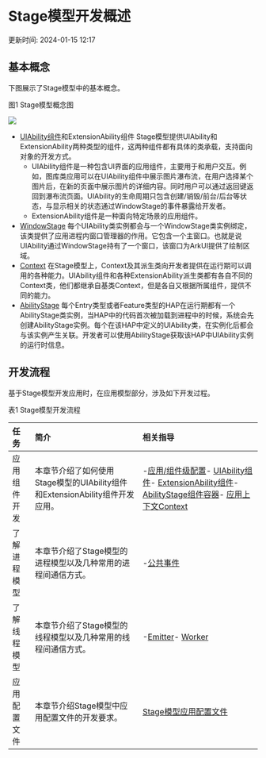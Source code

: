 # Stage模型开发概述

更新时间: 2024-01-15 12:17

## 基本概念

下图展示了Stage模型中的基本概念。

图1 Stage模型概念图

![](https://alliance-communityfile-drcn.dbankcdn.com/FileServer/getFile/cmtyPub/011/111/111/0000000000011111111.20231121183808.05512713618873359169037194692218:50001231000000:2800:D9354C1CE456CD407E4B4F43B82950F7BE0B6E19F6DA2D8B3A321DCF95F5615A.png?needInitFileName=true?needInitFileName=true?needInitFileName=true?needInitFileName=true)

* [UIAbility组件](https://developer.harmonyos.com/cn/docs/documentation/doc-guides-V3/uiability-overview-0000001477980929-V3)和ExtensionAbility组件
  Stage模型提供UIAbility和ExtensionAbility两种类型的组件，这两种组件都有具体的类承载，支持面向对象的开发方式。
  * UIAbility组件是一种包含UI界面的应用组件，主要用于和用户交互。例如，图库类应用可以在UIAbility组件中展示图片瀑布流，在用户选择某个图片后，在新的页面中展示图片的详细内容。同时用户可以通过返回键返回到瀑布流页面。UIAbility的生命周期只包含创建/销毁/前台/后台等状态，与显示相关的状态通过WindowStage的事件暴露给开发者。
  * ExtensionAbility组件是一种面向特定场景的应用组件。
* [WindowStage](https://developer.harmonyos.com/cn/docs/documentation/doc-guides-V3/application-window-stage-0000001427584712-V3)
  每个UIAbility类实例都会与一个WindowStage类实例绑定，该类提供了应用进程内窗口管理器的作用。它包含一个主窗口。也就是说UIAbility通过WindowStage持有了一个窗口，该窗口为ArkUI提供了绘制区域。
* [Context](https://developer.harmonyos.com/cn/docs/documentation/doc-guides-V3/application-context-stage-0000001427744560-V3)
  在Stage模型上，Context及其派生类向开发者提供在运行期可以调用的各种能力。UIAbility组件和各种ExtensionAbility派生类都有各自不同的Context类，他们都继承自基类Context，但是各自又根据所属组件，提供不同的能力。
* [AbilityStage](https://developer.harmonyos.com/cn/docs/documentation/doc-guides-V3/abilitystage-0000001427584604-V3)
  每个Entry类型或者Feature类型的HAP在运行期都有一个AbilityStage类实例，当HAP中的代码首次被加载到进程中的时候，系统会先创建AbilityStage实例。每个在该HAP中定义的UIAbility类，在实例化后都会与该实例产生关联。开发者可以使用AbilityStage获取该HAP中UIAbility实例的运行时信息。

## 开发流程

基于Stage模型开发应用时，在应用模型部分，涉及如下开发过程。

表1 Stage模型开发流程

| 任务         | 简介                                                                         | 相关指导                                                                                                                                                                                                                                                                                                                                                                                                                                                                                                                                                                                                                                                                                   |
| :----------- | :--------------------------------------------------------------------------- | :----------------------------------------------------------------------------------------------------------------------------------------------------------------------------------------------------------------------------------------------------------------------------------------------------------------------------------------------------------------------------------------------------------------------------------------------------------------------------------------------------------------------------------------------------------------------------------------------------------------------------------------------------------------------------------------- |
| 应用组件开发 | 本章节介绍了如何使用Stage模型的UIAbility组件和ExtensionAbility组件开发应用。 | -[应用/组件级配置](https://developer.harmonyos.com/cn/docs/documentation/doc-guides-V3/application-component-configuration-stage-0000001478340869-V3)- [UIAbility组件](https://developer.harmonyos.com/cn/docs/documentation/doc-guides-V3/uiability-overview-0000001477980929-V3)- [ExtensionAbility组件](https://developer.harmonyos.com/cn/docs/documentation/doc-guides-V3/4_3extensionability_u7ec4_u4ef6-0000001478340873-V3)- [AbilityStage组件容器](https://developer.harmonyos.com/cn/docs/documentation/doc-guides-V3/abilitystage-0000001427584604-V3)- [应用上下文Context](https://developer.harmonyos.com/cn/docs/documentation/doc-guides-V3/application-context-stage-0000001427744560-V3) |
| 了解进程模型 | 本章节介绍了Stage模型的进程模型以及几种常用的进程间通信方式。                | -[公共事件](https://developer.harmonyos.com/cn/docs/documentation/doc-guides-V3/common-event-overview-0000001427744568-V3)                                                                                                                                                                                                                                                                                                                                                                                                                                                                                                                                                                    |
| 了解线程模型 | 本章节介绍了Stage模型的线程模型以及几种常用的线程间通信方式。                | -[Emitter](https://developer.harmonyos.com/cn/docs/documentation/doc-guides-V3/itc-with-emitter-0000001427584616-V3)- [Worker](https://developer.harmonyos.com/cn/docs/documentation/doc-guides-V3/itc-with-worker-0000001427744572-V3)                                                                                                                                                                                                                                                                                                                                                                                                                                                          |
| 应用配置文件 | 本章节介绍Stage模型中应用配置文件的开发要求。                                | [Stage模型应用配置文件](https://developer.harmonyos.com/cn/docs/documentation/doc-guides-V3/application-configuration-file-overview-stage-0000001428061460-V3)                                                                                                                                                                                                                                                                                                                                                                                                                                                                                                                                |

